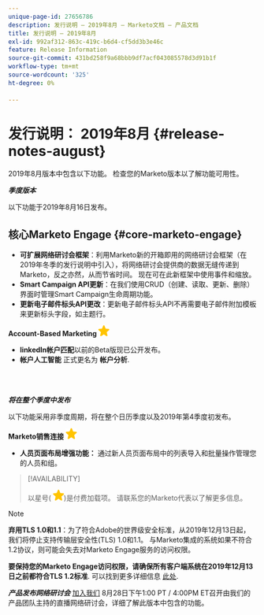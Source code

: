```yaml
---
unique-page-id: 27656786
description: 发行说明 — 2019年8月 — Marketo文档 — 产品文档
title: 发行说明 — 2019年8月
exl-id: 992af312-863c-419c-b6d4-cf5dd3b3e46c
feature: Release Information
source-git-commit: 431bd258f9a68bbb9df7acf043085578d3d91b1f
workflow-type: tm+mt
source-wordcount: '325'
ht-degree: 0%

---
```


# 发行说明： 2019年8月 {#release-notes-august}

2019年8月版本中包含以下功能。 检查您的Marketo版本以了解功能可用性。

**_季度版本_**

以下功能于2019年8月16日发布。

## 核心Marketo Engage {#core-marketo-engage}

* **可扩展网络研讨会框架**：利用Marketo新的开箱即用的网络研讨会框架（在2019年冬季的发行说明中引入），将网络研讨会提供商的数据无缝传递到Marketo，反之亦然，从而节省时间。 现在可在此新框架中使用事件和缩放。
* **Smart Campaign API更新**：在我们使用CRUD（创建、读取、更新、删除）界面时管理Smart Campaign生命周期功能。
* **更新电子邮件标头API更改**：更新电子邮件标头API不再需要电子邮件附加模板来更新标头字段，如主题行。

**Account-Based Marketing** ![(star)](assets/yellow-star.png)

* **linkedIn帐户匹配**&#x200B;以前的Beta版现已公开发布。
* **帐户人工智能** 正式更名为 **帐户分析**.

<br> 

**_将在整个季度中发布_**

以下功能采用非季度周期，将在整个日历季度以及2019年第4季度初发布。

**Marketo销售连接** ![(star)](assets/yellow-star.png)

* **人员页面布局增强功能：** 通过新人员页面布局中的列表导入和批量操作管理您的人员和组。

>[!AVAILABILITY]
>
>以星号( ![(star)](assets/yellow-star.png))是付费加载项。 请联系您的Marketo代表以了解更多信息。

>[!NOTE]
>
>**弃用TLS 1.0和1.1**：为了符合Adobe的世界级安全标准，从2019年12月13日起，我们将停止支持传输层安全性(TLS) 1.0和1.1。 与Marketo集成的系统如果不符合1.2协议，则可能会失去对Marketo Engage服务的访问权限。
>
>**要保持您的Marketo Engage访问权限，请确保所有客户端系统在2019年12月13日之前都符合TLS 1.2标准**. 可以找到更多详细信息 [此处](https://nation.marketo.com/docs/DOC-7059-tls-10-11-deprecation-faq).

**_产品发布网络研讨会_** [加入我们](https://engage.marketo.com/August_19_Release_Webinar.html) 8月28日下午1:00 PT / 4:00PM ET召开由我们的产品团队主持的直播网络研讨会，详细了解此版本中包含的功能。
